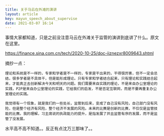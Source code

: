 ```yaml
---
title: 关于马云在外滩的演讲
layout: article
key: mayun_speech_about_supervise
date: 2021-03-07 16:14
---
```


事情大家都知道，只是之前没注意马云在外滩关于监管的演讲到底讲了什么。原文在这里。


https://finance.sina.com.cn/tech/2020-10-25/doc-iiznezxr8009643.shtml

摘抄一点：

	理论和系统是不一样的，专家和学者是不一样的，专家是干出来的，干得很厉害，但不一定会总结，很多学者是不具体干，但是能形成理论。只有专家和学者结合起来，只有理论和实践结合起来，才能真正去创新解决今天和明天的问题。我们需要来自实践的理论，不是来自办公室理论的实践，P2P是来自办公室理论的实践，它给我们的启发，不是否定互联网，而是不要再重复办公室理论的实践。

	我觉得有一个现象，就是我们的一些处长，监管到后来，变成了自己没有风险，自己部门没有风险，但是整个经济有风险，整个经济不发展的风险。未来的比赛是创新的比赛，不仅仅是监管技能的比赛。我的理解，习主席说的执政能力的提升，是指发展了并且监管有序的发展，而不是监管了没发展。

水平高不高不知道。。反正有点沈万三那味了。。
